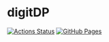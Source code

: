 # digitDP
[![Actions Status](https://github.com/kanpurin/digitDP/workflows/verify/badge.svg)](https://github.com/kanpurin/digitDP/actions)
[![GitHub Pages](https://img.shields.io/static/v1?label=GitHub+Pages&message=+&color=brightgreen&logo=github)](https://kanpurin.github.io/digitDP/)